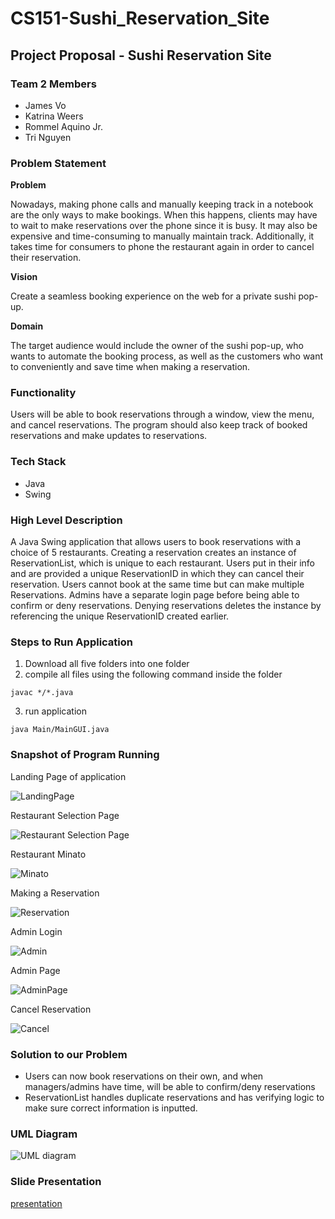 # CS151-Sushi_Reservation_Site
## Project Proposal - Sushi Reservation Site
### Team 2 Members
* James Vo
* Katrina Weers
* Rommel Aquino Jr.
* Tri Nguyen

### Problem Statement
**Problem**

Nowadays, making phone calls and manually keeping track in a notebook are the only ways to make bookings. When this happens, clients may have to wait to make reservations over the phone since it is busy. It may also be expensive and time-consuming to manually maintain track. Additionally, it takes time for consumers to phone the restaurant again in order to cancel their reservation.

**Vision**

Create a seamless booking experience on the web for a private sushi pop-up. 

**Domain**

The target audience would include the owner of the sushi pop-up, who wants to automate the booking process, as well as the customers who want to conveniently and save time when making a reservation.

### Functionality
Users will be able to book reservations through a window, view the menu, and cancel reservations. The program should also keep track of booked reservations and make updates to reservations.

### Tech Stack
* Java
* Swing

### High Level Description
A Java Swing application that allows users to book reservations with a choice of 5 restaurants. Creating a reservation creates an instance of ReservationList, which is unique to each restaurant. Users put in their info and are provided a unique ReservationID in which they can cancel their reservation. Users cannot book at the same time but can make multiple Reservations. Admins have a separate login page before being able to confirm or deny reservations. Denying reservations deletes the instance by referencing the unique ReservationID created earlier.  

### Steps to Run Application
1. Download all five folders into one folder
2. compile all files using the following command inside the folder 

```
javac */*.java
```
3. run application
```
java Main/MainGUI.java
```

### Snapshot of Program Running
Landing Page of application

![LandingPage](https://github.com/RommelAquinoJr/CS151-Sushi_Reservation_Site/blob/main/Images/1landingpage.png)

Restaurant Selection Page

![Restaurant Selection Page](https://github.com/RommelAquinoJr/CS151-Sushi_Reservation_Site/blob/main/Images/2restaurantgui.png)

Restaurant Minato

![Minato](https://github.com/RommelAquinoJr/CS151-Sushi_Reservation_Site/blob/main/Images/3minato.png)

Making a Reservation

![Reservation](https://github.com/RommelAquinoJr/CS151-Sushi_Reservation_Site/blob/main/Images/4reservation.png)

Admin Login

![Admin](https://github.com/RommelAquinoJr/CS151-Sushi_Reservation_Site/blob/main/Images/5admin.png)

Admin Page

![AdminPage](https://github.com/RommelAquinoJr/CS151-Sushi_Reservation_Site/blob/main/Images/6adminlogin.png)

Cancel Reservation

![Cancel](https://github.com/RommelAquinoJr/CS151-Sushi_Reservation_Site/blob/main/Images/7cancel.png)

### Solution to our Problem
- Users can now book reservations on their own, and when managers/admins have time, will be able to confirm/deny reservations
- ReservationList handles duplicate reservations and has verifying logic to make sure correct information is inputted.

### UML Diagram
![UML diagram](https://github.com/RommelAquinoJr/CS151-Sushi_Reservation_Site/blob/main/Images/UML%20Class%20Diagram%20CS%20151.drawio.png)

### Slide Presentation
[presentation](https://docs.google.com/presentation/d/1HmBB-hWM-fOTwLo8Icp-iOUqQPCk6lmGluz1j3k0Ico/edit?usp=sharing)